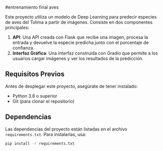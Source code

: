 #entrenamiento final aves

Este proyecto utiliza un modelo de Deep Learning para predecir especies de aves del Tolima a partir de imágenes. Consiste en dos componentes principales:

1. **API**: Una API creada con Flask que recibe una imagen, procesa la entrada y devuelve la especie predicha junto con el porcentaje de confianza.
2. **Interfaz Gráfica**: Una interfaz construida con Gradio que permite a los usuarios cargar imágenes y ver los resultados de la predicción.

## Requisitos Previos

Antes de desplegar este proyecto, asegúrate de tener instalado:

- Python 3.8 o superior
- Git (para clonar el repositorio)

## Dependencias

Las dependencias del proyecto están listadas en el archivo `requirements.txt`. Para instalarlas, usa:

```bash
pip install -r requirements.txt
